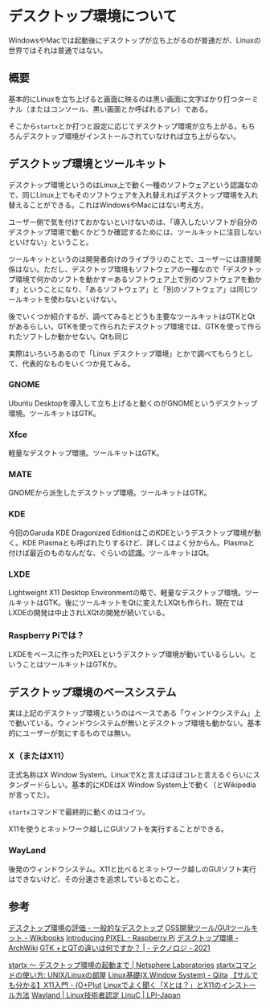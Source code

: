 # デスクトップ環境について

WindowsやMacでは起動後にデスクトップが立ち上がるのが普通だが、Linuxの世界ではそれは普通ではない。

## 概要

基本的にLinuxを立ち上げると画面に映るのは黒い画面に文字ばかり打つターミナル（またはコンソール、黒い画面とか呼ばれるアレ）である。

そこから`startx`とか打つと設定に応じてデスクトップ環境が立ち上がる。もちろんデスクトップ環境がインストールされていなければ立ち上がらない。

## デスクトップ環境とツールキット

デスクトップ環境というのはLinux上で動く一種のソフトウェアという認識なので、同じLinux上でもそのソフトウェアを入れ替えればデスクトップ環境を入れ替えることができる。これはWindowsやMacにはない考え方。

ユーザー側で気を付けておかないといけないのは、「導入したいソフトが自分のデスクトップ環境で動くかどうか確認するためには、ツールキットに注目しないといけない」ということ。

ツールキットというのは開発者向けのライブラリのことで、ユーザーには直接関係はない。ただし、デスクトップ環境もソフトウェアの一種なので「デスクトップ環境で何かのソフトを動かす＝あるソフトウェア上で別のソフトウェアを動かす」ということになり、「あるソフトウェア」と「別のソフトウェア」は同じツールキットを使わないといけない。

後でいくつか紹介するが、調べてみるとどうも主要なツールキットはGTKとQtがあるらしい。GTKを使って作られたデスクトップ環境では、GTKを使って作られたソフトしか動かせない。Qtも同じ

実際はいろいろあるので「Linux デスクトップ環境」とかで調べてもらうとして、代表的なものをいくつか見てみる。

### GNOME

Ubuntu Desktopを導入して立ち上げると動くのがGNOMEというデスクトップ環境。ツールキットはGTK。

### Xfce

軽量なデスクトップ環境。ツールキットはGTK。

### MATE

GNOMEから派生したデスクトップ環境。ツールキットはGTK。

### KDE

今回のGaruda KDE Dragonized EditionはこのKDEというデスクトップ環境が動く。KDE Plasmaとも呼ばれたりするけど、詳しくはよく分からん。Plasmaと付けば最近のものなんだな、ぐらいの認識。ツールキットはQt。

### LXDE

Lightweight X11 Desktop Environmentの略で、軽量なデスクトップ環境。ツールキットはGTK。後にツールキットをQtに変えたLXQtも作られ、現在ではLXDEの開発は中止されLXQtの開発が続いている。

### Raspberry Piでは？

LXDEをベースに作ったPIXELというデスクトップ環境が動いているらしい。ということはツールキットはGTKか。

## デスクトップ環境のベースシステム

実は上記のデスクトップ環境というのはベースである「ウィンドウシステム」上で動いている。ウィンドウシステムが無いとデスクトップ環境も動かない。基本的にユーザーが気にするものでは無い。

### X（またはX11）

正式名称はX Window System。LinuxでXと言えばほぼコレと言えるぐらいにスタンダードらしい。基本的にKDEはX Window System上で動く（とWikipediaが言ってた）。

`startx`コマンドで最終的に動くのはコイツ。

X11を使うとネットワーク越しにGUIソフトを実行することができる。

### WayLand

後発のウィンドウシステム。X11と比べるとネットワーク越しのGUIソフト実行はできないけど、その分速さを追求しているとのこと。

## 参考

[デスクトップ環境の評価 \- 一般的なデスクトップ](https://freebsd.sing.ne.jp/desktop/ev/02.html)
[OSS開発ツール/GUIツールキット \- Wikibooks](https://ja.wikibooks.org/wiki/OSS%E9%96%8B%E7%99%BA%E3%83%84%E3%83%BC%E3%83%AB/GUI%E3%83%84%E3%83%BC%E3%83%AB%E3%82%AD%E3%83%83%E3%83%88)
[Introducing PIXEL \- Raspberry Pi](https://www.raspberrypi.org/blog/introducing-pixel/)
[デスクトップ環境 \- ArchWiki](https://wiki.archlinux.jp/index.php/%E3%83%87%E3%82%B9%E3%82%AF%E3%83%88%E3%83%83%E3%83%97%E7%92%B0%E5%A2%83)
[GTK \+とQTの違いは何ですか？ \| \- テクノロジ \- 2021](https://ja.texasucanpaint.com/difference-gtk-qt-9264)

[startx 〜 デスクトップ環境の起動まで \| Netsphere Laboratories](https://www.nslabs.jp/startx.rhtml)
[startxコマンドの使い方: UNIX/Linuxの部屋](http://x68000.q-e-d.net/~68user/unix/pickup?startx)
[Linux基礎\(X Window System\) \- Qiita](https://qiita.com/kakkie/items/c6ccce13ce0beaefaad1)
[【サルでも分かる】X11入門 \- \(O\+P\)ut](https://www.mtioutput.com/entry/2018/11/08/090000)
[Linuxでよく聞く「Xとは？」とX11のインストール方法](https://eng-entrance.com/linux-gui-x11)
[Wayland \| Linux技術者認定 LinuC \| LPI\-Japan](https://linuc.org/study/knowledge/496/)

